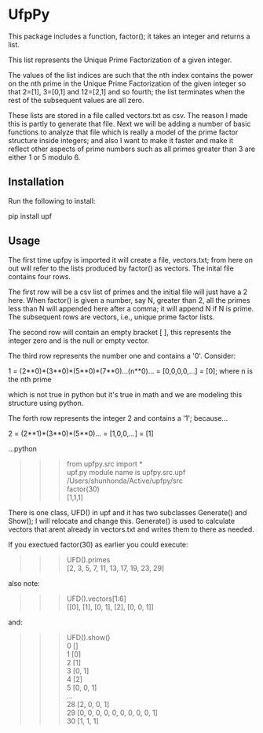 # UfpPy 

This package includes a function, factor(); it takes an integer and returns a list. 

This list represents the Unique Prime Factorization of a given integer. 

The values of the list indices are such that the nth index contains the power on the nth prime in the Unique Prime Factorization of the given integer so that 2=[1], 3=[0,1] and 12=[2,1] and so fourth; the list terminates when the rest of the subsequent values are all zero. 

These lists are stored in a file called vectors.txt as csv. The reason I made this is partly to generate that file. Next we will be adding a number of basic functions to analyze that file which is really a model of the prime factor structure inside integers; and also I want to make it faster and make it reflect other aspects of prime numbers such as all primes greater than 3 are either 1 or 5 modulo 6.

## Installation 

Run the following to install:  

pip install upf  

## Usage

The first time upfpy is imported it will create a file, vectors.txt; from here on out will refer to the lists produced by factor() as vectors. The inital file contains four rows. 

The first row will be a csv list of primes and the initial file will just have a 2 here. When factor() is given a number, say N, greater than 2, all the primes less than N will appended here after a comma; it will append N if N is prime. The subsequent rows are vectors, i.e., unique prime factor lists.

The second row will contain an empty bracket [ ], this represents the integer zero and is the null or empty vector.

The third row represents the number one and contains a '0'. Consider: 

1 = (2\*\*0)\*(3\*\*0)\*(5\*\*0)\*(7\*\*0)...(n\*\*0)... = [0,0,0,0,...] = [0]; where n is the nth prime 

which is not true in python but it's true in math and we are modeling this structure using python.

The forth row represents the integer 2 and contains a '1'; because... 

2 = (2\*\*1)\*(3\*\*0)\*(5\*\*0)... = [1,0,0,...] = [1]

...python
>>> from upfpy.src import *  
upf.py module name is upfpy.src.upf  
/Users/shunhonda/Active/upfpy/src  
>>> factor(30)  
[1,1,1]  

There is one class, UFD() in upf and it has two subclasses Generate() and Show(); I will relocate and change this. Generate() is used to calculate vectors that arent already in vectors.txt and writes them to there as needed. 

If you exectued factor(30) as earlier you could execute:

>>> UFD().primes  
[2, 3, 5, 7, 11, 13, 17, 19, 23, 29]

also note:  

>>> UFD().vectors[1:6]    
[[0], [1], [0, 1], [2], [0, 0, 1]]

and:  

>>> UFD().show()  
0 []  
1 [0]  
2 [1]  
3 [0, 1]  
4 [2]  
5 [0, 0, 1]  
...  
28 [2, 0, 0, 1]  
29 [0, 0, 0, 0, 0, 0, 0, 0, 0, 1]  
30 [1, 1, 1]  


